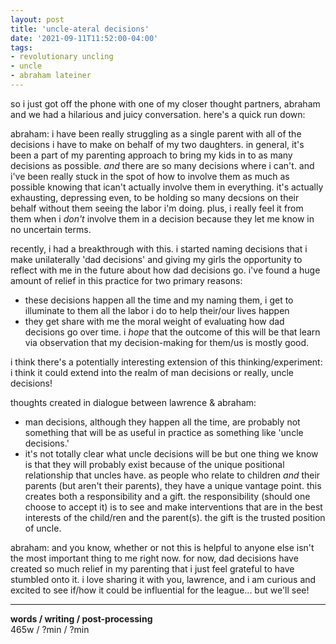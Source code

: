 ```yaml
---
layout: post
title: 'uncle-ateral decisions'
date: '2021-09-11T11:52:00-04:00'
tags:
- revolutionary uncling
- uncle
- abraham lateiner
--- 
```


<!-- {:target="_blank"} -->



so i just got off the phone with one of my closer thought partners, abraham and we had a hilarious and juicy conversation. here's a quick run down:

abraham: i have been really struggling as a single parent with all of the decisions i have to make on behalf of my two daughters. in general, it's been a part of my parenting approach to bring my kids in to as many decisions as possible. *and* there are so many decisions where i can't. and i've been really stuck in the spot of how to involve them as much as possible knowing that ican't actually involve them in everything. it's actually exhausting, depressing even, to be holding so many decsions on their behalf without them seeing the labor i'm doing. plus, i really feel it from them when i *don't* involve them in a decision because they let me know in no uncertain terms. 

recently, i had a breakthrough with this. i started naming decisions that i make unilaterally 'dad decisions' and giving my girls the opportunity to reflect with me in the future about how dad decisions go. i've found a huge amount of relief in this practice for two primary reasons:

* these decisions happen all the time and my naming them, i get to illuminate to them all the labor i do to help their/our lives happen
* they get share with me the moral weight of evaluating how dad decisions go over time. i *hope* that the outcome of this will be that learn via observation that my decision-making for them/us is mostly good. 

i think there's a potentially interesting extension of this thinking/experiment: i think it could extend into the realm of man decisions or really, uncle decisions!

thoughts created in dialogue between lawrence & abraham: 

* man decisions, although they happen all the time, are probably not something that will be as useful in practice as something like 'uncle decisions.'
* it's not totally clear what uncle decisions will be but one thing we know is that they will probably exist because of the unique positional relationship that uncles have. as people who relate to children *and* their parents (but aren't their parents), they have a unique vantage point. this creates both a responsibility and a gift. the responsibility (should one choose to accept it) is to see and make interventions that are in the best interests of the child/ren and the parent(s). the gift is the trusted position of uncle. 

abraham: and you know, whether or not this is helpful to anyone else isn't the most important thing to me right now. for now, dad decisions have created so much relief in my parenting that i just feel grateful to have stumbled onto it. i love sharing it with you, lawrence, and i am curious and excited to see if/how it could be influential for the league... but we'll see!

---


<!-- hyperlink bank -->


<!-- &#042; = asterisk -->
<!-- &#039; = single quote '-->

**words / writing / post-processing**  
465w / ?min / ?min
